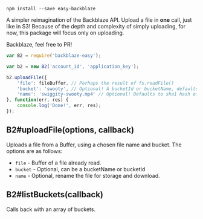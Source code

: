 `npm install --save easy-backblaze`

A simpler reimagination of the Backblaze API. Upload a file in **one** call, just like in S3! Because of the depth and complexity of simply uploading, for now, this package will focus only on uploading. 

Backblaze, feel free to PR!

``` javascript
var B2 = require('backblaze-easy');

var b2 = new B2('account_id', 'application_key');

b2.uploadFile({
    'file': fileBuffer, // Perhaps the result of fs.readFile()
    'bucket': 'swooty', // Optional! A bucketId or bucketName, defaults to first bucket alphabetical
    'name': 'swiggity-swooty.mp4' // Optional! Defaults to sha1 hash of file
}, function(err, res) {
    console.log('Done!', err, res);
});
```

## B2#uploadFile(options, callback)

Uploads a file from a Buffer, using a chosen file name and bucket. The options are as follows:

- `file` - Buffer of a file already read.
- `bucket` - Optional, can be a bucketName or bucketId
- `name` - Optional, rename the file for storage and download.

## B2#listBuckets(callback)

Calls back with an array of buckets.
